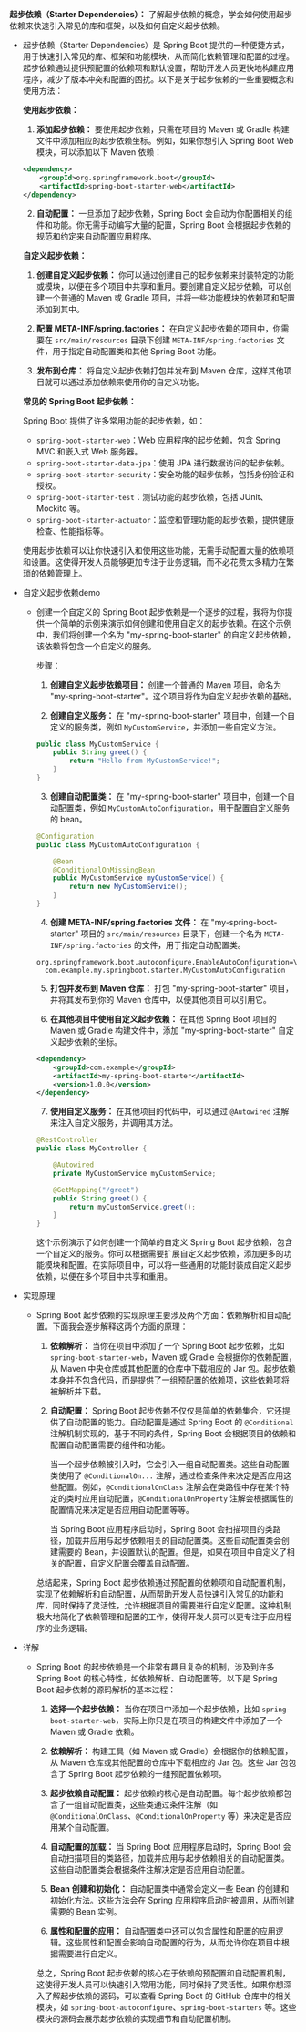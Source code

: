 **起步依赖（Starter Dependencies）：** 了解起步依赖的概念，学会如何使用起步依赖来快速引入常见的库和框架，以及如何自定义起步依赖。

- 起步依赖（Starter Dependencies）是 Spring Boot 提供的一种便捷方式，用于快速引入常见的库、框架和功能模块，从而简化依赖管理和配置的过程。起步依赖通过提供预配置的依赖项和默认设置，帮助开发人员更快地构建应用程序，减少了版本冲突和配置的困扰。以下是关于起步依赖的一些重要概念和使用方法：

  **使用起步依赖：**

  1. **添加起步依赖：** 要使用起步依赖，只需在项目的 Maven 或 Gradle 构建文件中添加相应的起步依赖坐标。例如，如果你想引入 Spring Boot Web 模块，可以添加以下 Maven 依赖：

  ```xml
  <dependency>
      <groupId>org.springframework.boot</groupId>
      <artifactId>spring-boot-starter-web</artifactId>
  </dependency>
  ```

  2. **自动配置：** 一旦添加了起步依赖，Spring Boot 会自动为你配置相关的组件和功能。你无需手动编写大量的配置，Spring Boot 会根据起步依赖的规范和约定来自动配置应用程序。

  **自定义起步依赖：**

  1. **创建自定义起步依赖：** 你可以通过创建自己的起步依赖来封装特定的功能或模块，以便在多个项目中共享和重用。要创建自定义起步依赖，可以创建一个普通的 Maven 或 Gradle 项目，并将一些功能模块的依赖项和配置添加到其中。

  2. **配置 META-INF/spring.factories：** 在自定义起步依赖的项目中，你需要在 `src/main/resources` 目录下创建 `META-INF/spring.factories` 文件，用于指定自动配置类和其他 Spring Boot 功能。

  3. **发布到仓库：** 将自定义起步依赖打包并发布到 Maven 仓库，这样其他项目就可以通过添加依赖来使用你的自定义功能。

  **常见的 Spring Boot 起步依赖：**

  Spring Boot 提供了许多常用功能的起步依赖，如：
  - `spring-boot-starter-web`：Web 应用程序的起步依赖，包含 Spring MVC 和嵌入式 Web 服务器。
  - `spring-boot-starter-data-jpa`：使用 JPA 进行数据访问的起步依赖。
  - `spring-boot-starter-security`：安全功能的起步依赖，包括身份验证和授权。
  - `spring-boot-starter-test`：测试功能的起步依赖，包括 JUnit、Mockito 等。
  - `spring-boot-starter-actuator`：监控和管理功能的起步依赖，提供健康检查、性能指标等。

  使用起步依赖可以让你快速引入和使用这些功能，无需手动配置大量的依赖项和设置。这使得开发人员能够更加专注于业务逻辑，而不必花费太多精力在繁琐的依赖管理上。

- 自定义起步依赖demo

  - 创建一个自定义的 Spring Boot 起步依赖是一个逐步的过程，我将为你提供一个简单的示例来演示如何创建和使用自定义的起步依赖。在这个示例中，我们将创建一个名为 "my-spring-boot-starter" 的自定义起步依赖，该依赖将包含一个自定义的服务。

    步骤：

    1. **创建自定义起步依赖项目：**
       创建一个普通的 Maven 项目，命名为 "my-spring-boot-starter"。这个项目将作为自定义起步依赖的基础。

    2. **创建自定义服务：**
       在 "my-spring-boot-starter" 项目中，创建一个自定义的服务类，例如 `MyCustomService`，并添加一些自定义方法。

    ```java
    public class MyCustomService {
        public String greet() {
            return "Hello from MyCustomService!";
        }
    }
    ```

    3. **创建自动配置类：**
       在 "my-spring-boot-starter" 项目中，创建一个自动配置类，例如 `MyCustomAutoConfiguration`，用于配置自定义服务的 bean。

    ```java
    @Configuration
    public class MyCustomAutoConfiguration {
    
        @Bean
        @ConditionalOnMissingBean
        public MyCustomService myCustomService() {
            return new MyCustomService();
        }
    }
    ```

    4. **创建 META-INF/spring.factories 文件：**
       在 "my-spring-boot-starter" 项目的 `src/main/resources` 目录下，创建一个名为 `META-INF/spring.factories` 的文件，用于指定自动配置类。

    ```
    org.springframework.boot.autoconfigure.EnableAutoConfiguration=\
      com.example.my.springboot.starter.MyCustomAutoConfiguration
    ```

    5. **打包并发布到 Maven 仓库：**
       打包 "my-spring-boot-starter" 项目，并将其发布到你的 Maven 仓库中，以便其他项目可以引用它。

    6. **在其他项目中使用自定义起步依赖：**
       在其他 Spring Boot 项目的 Maven 或 Gradle 构建文件中，添加 "my-spring-boot-starter" 自定义起步依赖的坐标。

    ```xml
    <dependency>
        <groupId>com.example</groupId>
        <artifactId>my-spring-boot-starter</artifactId>
        <version>1.0.0</version>
    </dependency>
    ```

    7. **使用自定义服务：**
       在其他项目的代码中，可以通过 `@Autowired` 注解来注入自定义服务，并调用其方法。

    ```java
    @RestController
    public class MyController {
    
        @Autowired
        private MyCustomService myCustomService;
    
        @GetMapping("/greet")
        public String greet() {
            return myCustomService.greet();
        }
    }
    ```

    这个示例演示了如何创建一个简单的自定义 Spring Boot 起步依赖，包含一个自定义的服务。你可以根据需要扩展自定义起步依赖，添加更多的功能模块和配置。在实际项目中，可以将一些通用的功能封装成自定义起步依赖，以便在多个项目中共享和重用。



- 实现原理

  - Spring Boot 起步依赖的实现原理主要涉及两个方面：依赖解析和自动配置。下面我会逐步解释这两个方面的原理：

    1. **依赖解析：**
       当你在项目中添加了一个 Spring Boot 起步依赖，比如 `spring-boot-starter-web`，Maven 或 Gradle 会根据你的依赖配置，从 Maven 中央仓库或其他配置的仓库中下载相应的 Jar 包。起步依赖本身并不包含代码，而是提供了一组预配置的依赖项，这些依赖项将被解析并下载。

    2. **自动配置：**
       Spring Boot 起步依赖不仅仅是简单的依赖集合，它还提供了自动配置的能力。自动配置是通过 Spring Boot 的 `@Conditional` 注解机制实现的，基于不同的条件，Spring Boot 会根据项目的依赖和配置自动配置需要的组件和功能。

       当一个起步依赖被引入时，它会引入一组自动配置类。这些自动配置类使用了 `@ConditionalOn...` 注解，通过检查条件来决定是否应用这些配置。例如，`@ConditionalOnClass` 注解会在类路径中存在某个特定的类时应用自动配置，`@ConditionalOnProperty` 注解会根据属性的配置情况来决定是否应用自动配置等等。

       当 Spring Boot 应用程序启动时，Spring Boot 会扫描项目的类路径，加载并应用与起步依赖相关的自动配置类。这些自动配置类会创建需要的 Bean，并设置默认的配置。但是，如果在项目中自定义了相关的配置，自定义配置会覆盖自动配置。

    总结起来，Spring Boot 起步依赖通过预配置的依赖项和自动配置机制，实现了依赖解析和自动配置，从而帮助开发人员快速引入常见的功能和库，同时保持了灵活性，允许根据项目的需要进行自定义配置。这种机制极大地简化了依赖管理和配置的工作，使得开发人员可以更专注于应用程序的业务逻辑。



- 详解

  - Spring Boot 的起步依赖是一个非常有趣且复杂的机制，涉及到许多 Spring Boot 的核心特性，如依赖解析、自动配置等。以下是 Spring Boot 起步依赖的源码解析的基本过程：

    1. **选择一个起步依赖：**
       当你在项目中添加一个起步依赖，比如 `spring-boot-starter-web`，实际上你只是在项目的构建文件中添加了一个 Maven 或 Gradle 依赖。

    2. **依赖解析：**
       构建工具（如 Maven 或 Gradle）会根据你的依赖配置，从 Maven 仓库或其他配置的仓库中下载相应的 Jar 包。这些 Jar 包包含了 Spring Boot 起步依赖的一组预配置依赖项。

    3. **起步依赖自动配置：**
       起步依赖的核心是自动配置。每个起步依赖都包含了一组自动配置类，这些类通过条件注解（如 `@ConditionalOnClass`、`@ConditionalOnProperty` 等）来决定是否应用某个自动配置。

    4. **自动配置的加载：**
       当 Spring Boot 应用程序启动时，Spring Boot 会自动扫描项目的类路径，加载并应用与起步依赖相关的自动配置类。这些自动配置类会根据条件注解决定是否应用自动配置。

    5. **Bean 创建和初始化：**
       自动配置类中通常会定义一些 Bean 的创建和初始化方法。这些方法会在 Spring 应用程序启动时被调用，从而创建需要的 Bean 实例。

    6. **属性和配置的应用：**
       自动配置类中还可以包含属性和配置的应用逻辑。这些属性和配置会影响自动配置的行为，从而允许你在项目中根据需要进行自定义。

    总之，Spring Boot 起步依赖的核心在于依赖的预配置和自动配置机制，这使得开发人员可以快速引入常用功能，同时保持了灵活性。如果你想深入了解起步依赖的源码，可以查看 Spring Boot 的 GitHub 仓库中的相关模块，如 `spring-boot-autoconfigure`、`spring-boot-starters` 等。这些模块的源码会展示起步依赖的实现细节和自动配置机制。